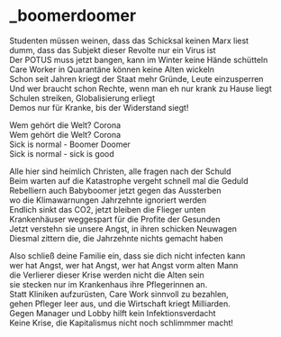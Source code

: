 # _boomerdoomer

Studenten müssen weinen, dass das Schicksal keinen Marx liest  
dumm, dass das Subjekt dieser Revolte nur ein Virus ist  
Der POTUS muss jetzt bangen, kann im Winter keine Hände schütteln  
Care Worker in Quarantäne können keine Alten wickeln  
Schon seit Jahren kriegt der Staat mehr Gründe, Leute einzusperren  
Und wer braucht schon Rechte, wenn man eh nur krank zu Hause liegt  
Schulen streiken, Globalisierung erliegt  
Demos nur für Kranke, bis der Widerstand siegt!


Wem gehört die Welt? Corona  
Wem gehört die Welt? Corona  
Sick is normal - Boomer Doomer  
Sick is normal - sick is good


Alle hier sind heimlich Christen, alle fragen nach der Schuld  
Beim warten auf die Katastrophe vergeht schnell mal die Geduld  
Rebelliern auch Babyboomer jetzt gegen das Aussterben  
wo die Klimawarnungen Jahrzehnte ignoriert werden  
Endlich sinkt das CO2, jetzt bleiben die Flieger unten  
Krankenhäuser weggespart für die Profite der Gesunden  
Jetzt verstehn sie unsere Angst, in ihren schicken Neuwagen  
Diesmal zittern die, die Jahrzehnte nichts gemacht haben


Also schließ deine Familie ein, dass sie dich nicht infecten kann  
wer hat Angst, wer hat Angst, wer hat Angst vorm alten Mann  
die Verlierer dieser Krise werden nicht die Alten sein  
sie stecken nur im Krankenhaus ihre Pflegerinnen an.  
Statt Kliniken aufzurüsten, Care Work sinnvoll zu bezahlen,  
gehen Pfleger leer aus, und die Wirtschaft kriegt Milliarden.  
Gegen Manager und Lobby hilft kein Infektionsverdacht  
Keine Krise, die Kapitalismus nicht noch schlimmmer macht!

